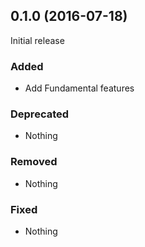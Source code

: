 ## 0.1.0 (2016-07-18)

Initial release

### Added

- Add Fundamental features

### Deprecated

- Nothing

### Removed

- Nothing

### Fixed

- Nothing
